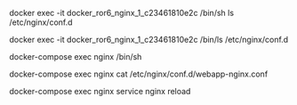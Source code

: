 docker exec -it docker_ror6_nginx_1_c23461810e2c /bin/sh
ls /etc/nginx/conf.d

docker exec -it docker_ror6_nginx_1_c23461810e2c /bin/ls /etc/nginx/conf.d

docker-compose exec nginx /bin/sh

docker-compose exec nginx cat /etc/nginx/conf.d/webapp-nginx.conf

docker-compose exec nginx service nginx reload